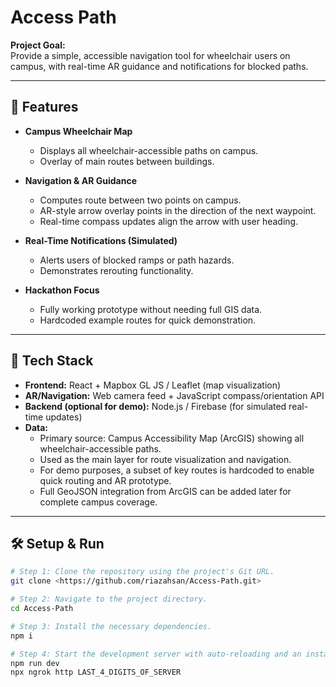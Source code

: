 # Access Path

**Project Goal:**  
Provide a simple, accessible navigation tool for wheelchair users on campus, with real-time AR guidance and notifications for blocked paths.

---

## 🚀 Features

- **Campus Wheelchair Map**  
  - Displays all wheelchair-accessible paths on campus.  
  - Overlay of main routes between buildings.

- **Navigation & AR Guidance**  
  - Computes route between two points on campus.  
  - AR-style arrow overlay points in the direction of the next waypoint.  
  - Real-time compass updates align the arrow with user heading.

- **Real-Time Notifications (Simulated)**  
  - Alerts users of blocked ramps or path hazards.  
  - Demonstrates rerouting functionality.

- **Hackathon Focus**  
  - Fully working prototype without needing full GIS data.  
  - Hardcoded example routes for quick demonstration.

---

## 📱 Tech Stack

- **Frontend:** React + Mapbox GL JS / Leaflet (map visualization)  
- **AR/Navigation:** Web camera feed + JavaScript compass/orientation API  
- **Backend (optional for demo):** Node.js / Firebase (for simulated real-time updates)  
- **Data:** 
  - Primary source: Campus Accessibility Map (ArcGIS) showing all wheelchair-accessible paths.  
  - Used as the main layer for route visualization and navigation.  
  - For demo purposes, a subset of key routes is hardcoded to enable quick routing and AR prototype.  
  - Full GeoJSON integration from ArcGIS can be added later for complete campus coverage.


---

## 🛠 Setup & Run

```sh
# Step 1: Clone the repository using the project's Git URL.
git clone <https://github.com/riazahsan/Access-Path.git>

# Step 2: Navigate to the project directory.
cd Access-Path

# Step 3: Install the necessary dependencies.
npm i

# Step 4: Start the development server with auto-reloading and an instant preview.
npm run dev
npx ngrok http LAST_4_DIGITS_OF_SERVER
```
